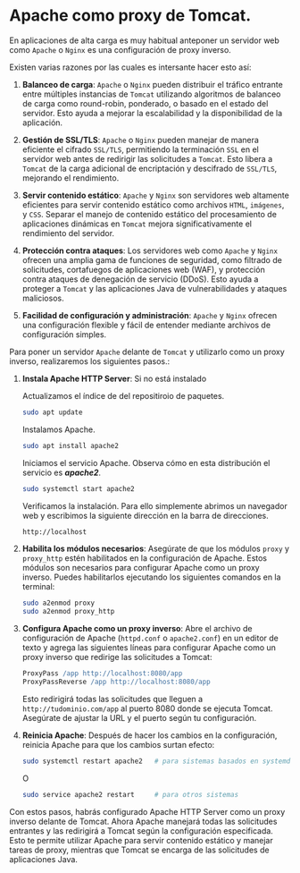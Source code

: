 # Apache como proxy de Tomcat.

En aplicaciones de alta carga es muy habitual anteponer un servidor web como `Apache` o `Nginx` es una configuración de proxy inverso.

Existen varias razones por las cuales es intersante hacer esto así:

1. **Balanceo de carga**: `Apache` o `Nginx` pueden distribuir el tráfico entrante entre múltiples instancias de `Tomcat` utilizando algoritmos de balanceo de carga como round-robin, ponderado, o basado en el estado del servidor. Esto ayuda a mejorar la escalabilidad y la disponibilidad de la aplicación.

2. **Gestión de SSL/TLS**: `Apache` o `Nginx` pueden manejar de manera eficiente el cifrado `SSL/TLS`, permitiendo la terminación `SSL` en el servidor web antes de redirigir las solicitudes a `Tomcat`. Esto libera a `Tomcat` de la carga adicional de encriptación y descifrado de `SSL/TLS`, mejorando el rendimiento.

3. **Servir contenido estático**: `Apache` y `Nginx` son servidores web altamente eficientes para servir contenido estático como archivos `HTML`, `imágenes`, y `CSS`. Separar el manejo de contenido estático del procesamiento de aplicaciones dinámicas en `Tomcat` mejora significativamente el rendimiento del servidor.

4. **Protección contra ataques**: Los servidores web como `Apache` y `Nginx` ofrecen una amplia gama de funciones de seguridad, como filtrado de solicitudes, cortafuegos de aplicaciones web (WAF), y protección contra ataques de denegación de servicio (DDoS). Esto ayuda a proteger a `Tomcat` y las aplicaciones Java de vulnerabilidades y ataques maliciosos.

5. **Facilidad de configuración y administración**: `Apache` y `Nginx` ofrecen una configuración flexible y fácil de entender mediante archivos de configuración simples. 

Para poner un servidor `Apache` delante de `Tomcat` y utilizarlo como un proxy inverso, realizaremos los siguientes pasos.:

1. **Instala Apache HTTP Server**: Si no está instalado

    Actualizamos el índice de del repositiroio de paquetes.

    ```bash
    sudo apt update
    ```

    Instalamos Apache.

    ```bash
    sudo apt install apache2
    ```

    Iniciamos el servicio Apache. Observa cómo en esta distribución el servicio es ***apache2***.

    ```bash
    sudo systemctl start apache2
    ```

    Verificamos la instalación. Para ello simplemente abrimos un navegador web y escribimos la siguiente dirección en la barra de direcciones. 
    
    ```bash
    http://localhost
    ```

2. **Habilita los módulos necesarios**: Asegúrate de que los módulos `proxy` y `proxy_http` estén habilitados en la configuración de Apache. Estos módulos son necesarios para configurar Apache como un proxy inverso. Puedes habilitarlos ejecutando los siguientes comandos en la terminal:

   ```bash
   sudo a2enmod proxy
   sudo a2enmod proxy_http
   ```

3. **Configura Apache como un proxy inverso**: Abre el archivo de configuración de Apache (`httpd.conf` o `apache2.conf`) en un editor de texto y agrega las siguientes líneas para configurar Apache como un proxy inverso que redirige las solicitudes a Tomcat:

   ```apache
   ProxyPass /app http://localhost:8080/app
   ProxyPassReverse /app http://localhost:8080/app
   ```

   Esto redirigirá todas las solicitudes que lleguen a `http://tudominio.com/app` al puerto 8080 donde se ejecuta Tomcat. Asegúrate de ajustar la URL y el puerto según tu configuración.

4. **Reinicia Apache**: Después de hacer los cambios en la configuración, reinicia Apache para que los cambios surtan efecto:

   ```bash
   sudo systemctl restart apache2   # para sistemas basados en systemd
   ```

   O

   ```bash
   sudo service apache2 restart     # para otros sistemas
   ```

Con estos pasos, habrás configurado Apache HTTP Server como un proxy inverso delante de Tomcat. Ahora Apache manejará todas las solicitudes entrantes y las redirigirá a Tomcat según la configuración especificada. Esto te permite utilizar Apache para servir contenido estático y manejar tareas de proxy, mientras que Tomcat se encarga de las solicitudes de aplicaciones Java.

